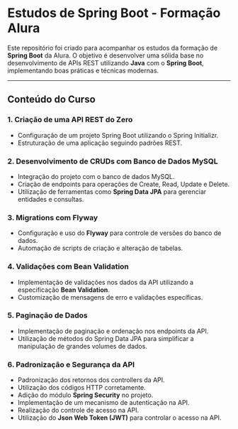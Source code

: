 # Estudos de Spring Boot - Formação Alura

Este repositório foi criado para acompanhar os estudos da formação de **Spring Boot** da Alura. O objetivo é desenvolver uma sólida base no desenvolvimento de APIs REST utilizando **Java** com o **Spring Boot**, implementando boas práticas e técnicas modernas.

---

## Conteúdo do Curso

### 1. **Criação de uma API REST do Zero**
- Configuração de um projeto Spring Boot utilizando o Spring Initializr.
- Estruturação de uma aplicação seguindo padrões REST.

### 2. **Desenvolvimento de CRUDs com Banco de Dados MySQL**
- Integração do projeto com o banco de dados MySQL.
- Criação de endpoints para operações de Create, Read, Update e Delete.
- Utilização de ferramentas como **Spring Data JPA** para gerenciar entidades e consultas.

### 3. **Migrations com Flyway**
- Configuração e uso do **Flyway** para controle de versões do banco de dados.
- Automação de scripts de criação e alteração de tabelas.

### 4. **Validações com Bean Validation**
- Implementação de validações nos dados da API utilizando a especificação **Bean Validation**.
- Customização de mensagens de erro e validações específicas.

### 5. **Paginação de Dados**
- Implementação de paginação e ordenação nos endpoints da API.
- Utilização de métodos do Spring Data JPA para simplificar a manipulação de grandes volumes de dados.

### 6. **Padronização e Segurança da API**
- Padronização dos retornos dos controllers da API.
- Utilização dos códigos HTTP corretamente.
- Adição do módulo **Spring Security** no projeto.
- Implementação de um mecanismo de autenticação na API.
- Realização do controle de acesso na API.
- Utilização do **Json Web Token (JWT)** para controlar o acesso na API.


